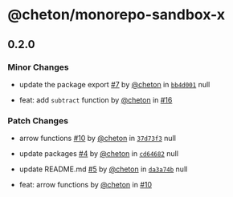 # @cheton/monorepo-sandbox-x

## 0.2.0

### Minor Changes

- update the package export [#7](https://github.com/cheton/monorepo-release-changesets/pull/7) by [@cheton](https://github.com/cheton) in [`bb4d001`](https://github.com/cheton/monorepo-release-changesets/commit/bb4d001b7a76c770fb6ee6c5b38ced2381accf58)
  null

- feat: add `subtract` function by [@cheton](https://github.com/cheton) in [#16](https://github.com/cheton/monorepo-release-changesets/pull/16)

### Patch Changes

- arrow functions [#10](https://github.com/cheton/monorepo-release-changesets/pull/10) by [@cheton](https://github.com/cheton) in [`37d73f3`](https://github.com/cheton/monorepo-release-changesets/commit/37d73f395a490f351b948f864bd82d636fb2a3ef)
  null

- update packages [#4](https://github.com/cheton/monorepo-release-changesets/pull/4) by [@cheton](https://github.com/cheton) in [`cd64682`](https://github.com/cheton/monorepo-release-changesets/commit/cd64682b5770154adb8910e88fe912a93bf3de67)
  null

- update README.md [#5](https://github.com/cheton/monorepo-release-changesets/pull/5) by [@cheton](https://github.com/cheton) in [`da3a74b`](https://github.com/cheton/monorepo-release-changesets/commit/da3a74b864e55a77cf997c2216121b1d757c225c)
  null

- feat: arrow functions by [@cheton](https://github.com/cheton) in [#10](https://github.com/cheton/monorepo-release-changesets/pull/10)
